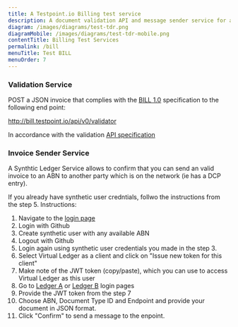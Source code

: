 ```yaml
---
title: A Testpoint.io Billing test service
description: A document validation API and message sender service for ausdigital.org billing specification implementers.
diagram: /images/diagrams/test-tdr.png
diagramMobile: /images/diagrams/test-tdr-mobile.png
contentTitle: Billing Test Services
permalink: /bill
menuTitle: Test BILL
menuOrder: 7
---
```

### Validation Service

POST a JSON invoice that complies with the [BILL 1.0](http://ausdigital.org/specs/ausdigital-bill/1.0/) specification to the following end point:

http://bill.testpoint.io/api/v0/validator

In accordance with the validation [API specification](http://ausdigital.org/specs/ausdigital-syn/2.0/api)

### Invoice Sender Service

A Synthtic Ledger Service allows to confirm that you can send an valid invoice to an ABN to another party which is on the network (ie has a DCP entry). 

If you already have synthetic user credntials, follwo the instructions from the step 5.
Instructions:

1.  Navigate to the [login page](https://idp.testpoint.io/login/)
2.  Login with Github
3.  Create synthetic user with any available ABN
4.  Logout with Github
5.  Login again using synthetic user credentials you made in the step 3.
6.  Select Virtual Ledger as a client and click on "Issue new token for this client"
7.  Make note of the JWT token (copy/paste), which you can use to access Virtual Ledger as this user
8.  Go to [Ledger A](http://ledger-a.testpoint.io/login) or [Ledger B](http://ledger-b.testpoint.io/login) login pages
9.  Provide the JWT token from the step 7
10. Choose ABN, Document Type ID and Endpoint and provide your document in JSON format.
11. Click "Confirm" to send a message to the enpoint.
